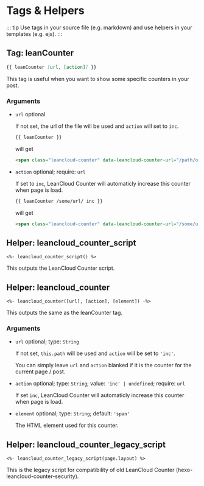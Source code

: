 # Tags & Helpers

::: tip
Use tags in your source file (e.g. markdown) and use helpers in your templates (e.g. ejs).
:::

## Tag: leanCounter

```markdown
{{ leanCounter [url, [action]] }}
```

This tag is useful when you want to show some specific counters in your post.

### Arguments

- `url` optional

  If not set, the url of the file will be used and `action` will set to `inc`.

  ```markdown
  {{ leanCounter }}
  ```

  will get

  ```html
  <span class="leancloud-counter" data-leancloud-counter-url="/path/of/your/file/" data-leancloud-counter-inc>
  ```

- `action` optional; require: `url`
  
  If set to `inc`, LeanCloud Counter will automaticly increase this counter when page is load.

  ```markdown
  {{ leanCounter /some/url/ inc }}
  ```

  will get

  ```html
  <span class="leancloud-counter" data-leancloud-counter-url="/some/url/" data-leancloud-counter-inc>
  ```

## Helper: leancloud\_counter\_script

```ejs
<%- leancloud_counter_script() %>
```

This outputs the LeanCloud Counter script.

## Helper: leancloud\_counter

```ejs
<%- leancloud_counter([url], [action], [element]) -%>
```

This outputs the same as the leanCounter tag.

### Arguments

- `url` optional; type: `String`
  
  If not set, `this.path` will be used and `action` will be set to `'inc'`.

  You can simply leave `url` and `action` blanked if it is the counter for the current page / post.

- `action` optional; type: `String`; value: `'inc' | undefined`; require: `url`
  
  If set `inc`, LeanCloud Counter will automaticly increase this counter when page is load.

- `element` optional; type: `String`; default: `'span'`

  The HTML element used for this counter.

## Helper: leancloud\_counter\_legacy\_script

```ejs
<%- leancloud_counter_legacy_script(page.layout) %>
```

This is the legacy script for compatibility of old LeanCloud Counter (hexo-leancloud-counter-security).
